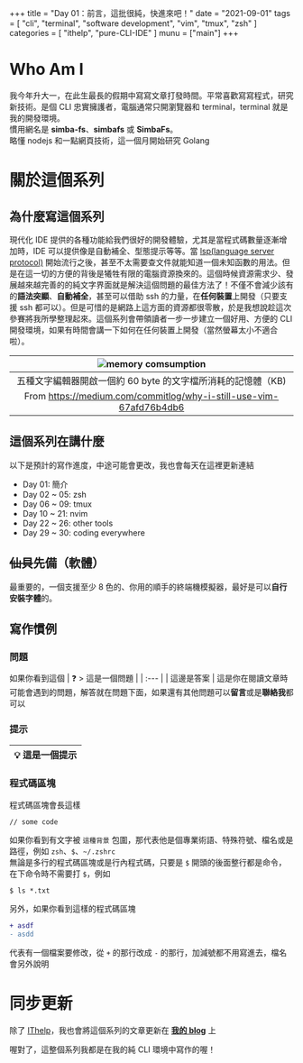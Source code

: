 +++
title = "Day 01：前言，這批很純，快進來吧！"
date = "2021-09-01"
tags = [
  "cli",
  "terminal",
  "software development",
  "vim",
  "tmux",
  "zsh"
]
categories = [ "ithelp", "pure-CLI-IDE" ]
munu = ["main"]
+++

# Who Am I
我今年升大一，在此生最長的假期中寫寫文章打發時間。平常喜歡寫寫程式，研究新技術。是個 CLI 忠實擁護者，電腦通常只開瀏覽器和 terminal，terminal 就是我的開發環境。  
慣用網名是 **simba-fs**、**simbafs** 或 **SimbaFs**。  
略懂 nodejs 和一點網頁技術，這一個月開始研究 Golang

# 關於這個系列
## 為什麼寫這個系列
現代化 IDE 提供的各種功能給我們很好的開發體驗，尤其是當程式碼數量逐漸增加時，IDE 可以提供像是自動補全、型態提示等等。當 [lsp(language server protocol)](https://docs.microsoft.com/zh-tw/visualstudio/extensibility/language-server-protocol?view=vs-2019) 開始流行之後，甚至不太需要查文件就能知道一個未知函數的用法。但是在這一切的方便的背後是犧牲有限的電腦資源換來的。這個時候資源需求少、發展越來越完善的的純文字界面就是解決這個問題的最佳方法了！不僅不會減少該有的**語法突顯**、**自動補全**，甚至可以借助 ssh 的力量，在**任何裝置**上開發（只要支援 ssh 都可以）。但是可惜的是網路上這方面的資源都很零散，於是我想說趁這次參賽將我所學整理起來。這個系列會帶領讀者一步一步建立一個好用、方便的 CLI 開發環境，如果有時間會講一下如何在任何裝置上開發（當然螢幕太小不適合啦）。

| ![memory comsumption](/images/ithelp/pure-CLI-IDE/day01/mem-comsumption.png)            |
| :---:                                                              |
| 五種文字編輯器開啟一個約 60 byte 的文字檔所消耗的記憶體（KB)       |
| From https://medium.com/commitlog/why-i-still-use-vim-67afd76b4db6 |

## 這個系列在講什麼
以下是預計的寫作進度，中途可能會更改，我也會每天在這裡更新連結
* Day 01: 簡介
* Day 02 ~ 05: zsh
* Day 06 ~ 09: tmux
* Day 10 ~ 21: nvim
* Day 22 ~ 26: other tools
* Day 29 ~ 30: coding everywhere

## ~~仙貝~~先備（軟體）
最重要的，一個支援至少 8 色的、你用的順手的終端機模擬器，最好是可以**自行安裝字體**的。

## 寫作慣例

### 問題
如果你看到這個
| ❓ > 這是一個問題 |
| :---              |
| 這邊是答案        |
這是你在閱讀文章時可能會遇到的問題，解答就在問題下面，如果還有其他問題可以**留言**或是**聯絡我**都可以

### 提示
| 💡 這是一個提示 |
| :---            |

### 程式碼區塊
程式碼區塊會長這樣
```
// some code
```
如果你看到有文字被 `這種背景` 包圍，那代表他是個專業術語、特殊符號、檔名或是路徑，例如 `zsh`、`$`、`~/.zshrc`  
無論是多行的程式碼區塊或是行內程式碼，只要是 `$` 開頭的後面整行都是命令，在下命令時不需要打 `$`，例如
```
$ ls *.txt
```

另外，如果你看到這樣的程式碼區塊
```diff
+ asdf
- asdd
```
代表有一個檔案要修改，從 `+` 的那行改成 `-` 的那行，加減號都不用寫進去，檔名會另外說明

# 同步更新
除了 [IThelp](https://ithelp.ithome.com.tw/users/20130473/ironman/3975)，我也會將這個系列的文章更新在 **[我的 blog](https://blog.simba-fs.dev/categories/ithelp/pure-CLI-IDE)** 上

喔對了，這整個系列我都是在我的純 CLI 環境中寫作的喔！


